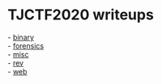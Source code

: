 <h1>TJCTF2020 writeups</h1>
- <a href="./binary">binary</a><br>
- <a href="./forensics">forensics</a><br>
- <a href="./misc">misc</a><br>
- <a href="./rev">rev</a><br>
- <a href="./web">web</a><br>
